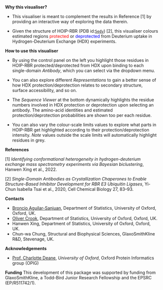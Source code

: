
**Why this visualiser?**

* This visualiser is meant to complement the results in Reference [1] by providing an interactive way of exploring the data therein.

* Given the structure of HOIP-RBR (PDB id:[`5edv`](https://www.rcsb.org/structure/5edv)) [2], this visualiser colours estimated regions <span style="color:red">protected</span> or <span style="color:blue">deprotected</span> from Deuterium uptake in Hydrogen-Deuterium Exchange (HDX) experiments.

**How to use this visualiser**

* By using the control panel on the left you highlight those residues in HOIP-RBR protected/deprotected from HDX upon binding to each single-domain _Antibody_, which you can select via the dropdown menu.

* You can also explore different _Representations_ to gain a better sense of how HDX protection/deprotection relates to secondary structure, surface accessibility, and so on.

* The _Sequence Viewer_ at the bottom dynamically highlights the residue numbers involved in  HDX protection or deprotection upon selecting an antibody. The amino-acid identities and estimated protection/deprotection probabilities are shown too per each residue.

* You can also vary the colour-scale limits values to explore what parts in HOIP-RBR get highlighted according to their
protection/deprotection intensity. _Note_ values outside the scale limits will automatically highlight residues in grey.

**References**

[1] _Identifying conformational heterogeneity in hydrogen-deuterium exchange mass spectrometry experiments via Bayesian biclustering_, Hanwen Xing et al., 2022.

[2] _Single-Domain Antibodies as Crystallization Chaperones to Enable Structure-Based Inhibitor Development for RBR E3 Ubiquitin Ligases_, Yi-Chun Isabella Tsai et al., 2020, Cell Chemical Biology 27, 83–93.

**Contacts**
* [Broncio Aguilar-Sanjuan](https://github.com/broncio123), Department of Statistics, University of Oxford, Oxford, UK.
* [Oliver Crook](https://olivercrook.co.uk/), Department of Statistics, University of Oxford, Oxford, UK.
* Hanwen Xing, Department of Statistics, University of Oxford, Oxford, UK.
* Chun-wa Chung, Structural and Biophysical Sciences, GlaxoSmithKline R&D, Stevenage, UK. 

**Acknowledgements**
* [Prof. Charlotte Deane](https://www.stats.ox.ac.uk/~deane/), _University of Oxford_, Oxford Protein Informatics group (OPIG)

**Funding**
This development of this package was supported by funding from GlaxoSmithKline, a Todd-Bird Junior Research Fellowship and the EPSRC (EP/R511742/1).